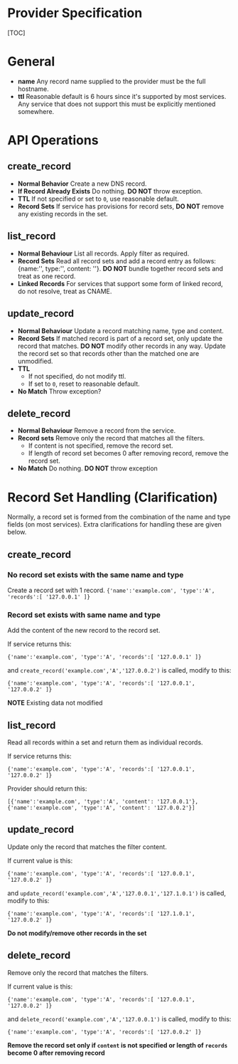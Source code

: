 <h1>Provider Specification</h1>

[TOC]

# General
- **name** Any record name supplied to the provider must be the full hostname.
- **ttl** Reasonable default is 6 hours since it's supported by most services. Any service that does not support this must be explicitly mentioned somewhere.

# API Operations
## create_record
- **Normal Behavior** Create a new DNS record.
- **If Record Already Exists** Do nothing. **DO NOT** throw exception.
- **TTL** If not specified or set to `0`, use reasonable default.
- **Record Sets** If service has provisions for record sets, **DO NOT** remove any existing records in the set.

## list_record
- **Normal Behaviour** List all records. Apply filter as required.
- **Record Sets** Read all record sets and add a record entry as follows:  {name:'', type:'', content: ''}. **DO NOT** bundle together record sets and treat as one record.
- **Linked Records** For services that support some form of linked record, do not resolve, treat as CNAME.

## update_record
- **Normal Behaviour** Update a record matching name, type and content.
- **Record Sets** If matched record is part of a record set, only update the record that matches. **DO NOT** modify other records in any way. Update the record set so that records other than the matched one are unmodified.
- **TTL**
    - If not specified, do not modify ttl.
    - If set to `0`, reset to reasonable default.
- **No Match** Throw exception?

## delete_record
- **Normal Behaviour** Remove a record from the service.
- **Record sets** Remove only the record that matches all the filters. 
    - If content is not specified, remove the record set.
    - If length of record set becomes 0 after removing record, remove the record set.
- **No Match** Do nothing. **DO NOT** throw exception

# Record Set Handling (Clarification)
Normally, a record set is formed from the combination of the name and type fields (on most services). Extra clarifications for handling these are given below.

## create_record
### No record set exists with the same name and type
Create a record set with 1 record.
`{'name':'example.com', 'type':'A', 'records':[ '127.0.0.1' ]}`

### Record set exists with same name and type
Add the content of the new record to the record set.

If service returns this:

`{'name':'example.com', 'type':'A', 'records':[ '127.0.0.1' ]}`

and `create_record('example.com','A','127.0.0.2')` is called, modify to this:

`{'name':'example.com', 'type':'A', 'records':[ '127.0.0.1', '127.0.0.2' ]}`

**NOTE** Existing data not modified

## list_record
Read all records within a set and return them as individual records.

If service returns this:

`{'name':'example.com', 'type':'A', 'records':[ '127.0.0.1', '127.0.0.2' ]}`

Provider should return this:

`[{'name':'example.com', 'type':'A', 'content': '127.0.0.1'},
{'name':'example.com', 'type':'A', 'content': '127.0.0.2'}]`

## update_record
Update only the record that matches the filter content.

If current value is this:

`{'name':'example.com', 'type':'A', 'records':[ '127.0.0.1', '127.0.0.2' ]}`

and `update_record('example.com','A','127.0.0.1','127.1.0.1')` is called, modify to this:

`{'name':'example.com', 'type':'A', 'records':[ '127.1.0.1', '127.0.0.2' ]}`

**Do not modify/remove other records in the set**

## delete_record
Remove only the record that matches the filters.

If current value is this:

`{'name':'example.com', 'type':'A', 'records':[ '127.0.0.1', '127.0.0.2' ]}`

and `delete_record('example.com','A','127.0.0.1')` is called, modify to this:

`{'name':'example.com', 'type':'A', 'records':[ '127.0.0.2' ]}`

**Remove the record set only if `content` is not specified or length of `records` become 0 after removing record**